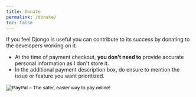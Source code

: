 ```yaml
---
title: Donate
permalink: /donate/
toc: false
---
```


If you feel Djongo is useful you can contribute to its success by donating to the developers working on it. 

* At the time of payment checkout, **you don't need to** provide accurate personal information as I don't store it.
* In the additional payment description box, do ensure to mention the issue or feature you want prioritized.   

<form action="https://www.paypal.com/cgi-bin/webscr" method="post" target="_top">
    <input type="hidden" name="cmd" value="_s-xclick">
    <input type="hidden" name="hosted_button_id" value="Z36KGWE572FUA">
    <input type="image" src="https://www.paypalobjects.com/en_GB/i/btn/btn_paynowCC_LG.gif" border="0" name="submit" alt="PayPal – The safer, easier way to pay online!">
    <img alt="" border="0" src="https://www.paypalobjects.com/en_GB/i/scr/pixel.gif" width="1" height="1">
</form> 
